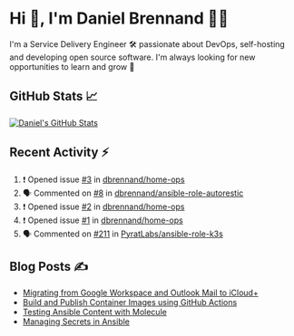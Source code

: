 # Hi 👋, I'm Daniel Brennand 👨‍💻

I'm a Service Delivery Engineer 🛠 passionate about DevOps, self-hosting and developing open source software. I'm always looking for new opportunities to learn and grow 🌱

## GitHub Stats 📈

[![Daniel's GitHub Stats](https://github-readme-stats-dbrennand.vercel.app/api?username=dbrennand&show_icons=true&count_private=true&hide_border=true&theme=dark)](https://github.com/anuraghazra/github-readme-stats)

## Recent Activity ⚡

<!--START_SECTION:activity-->
1. ❗ Opened issue [#3](https://github.com/dbrennand/home-ops/issues/3) in [dbrennand/home-ops](https://github.com/dbrennand/home-ops)
2. 🗣 Commented on [#8](https://github.com/dbrennand/ansible-role-autorestic/issues/8#issuecomment-1870471865) in [dbrennand/ansible-role-autorestic](https://github.com/dbrennand/ansible-role-autorestic)
3. ❗ Opened issue [#2](https://github.com/dbrennand/home-ops/issues/2) in [dbrennand/home-ops](https://github.com/dbrennand/home-ops)
4. ❗ Opened issue [#1](https://github.com/dbrennand/home-ops/issues/1) in [dbrennand/home-ops](https://github.com/dbrennand/home-ops)
5. 🗣 Commented on [#211](https://github.com/PyratLabs/ansible-role-k3s/issues/211#issuecomment-1867588540) in [PyratLabs/ansible-role-k3s](https://github.com/PyratLabs/ansible-role-k3s)
<!--END_SECTION:activity-->

## Blog Posts ✍

<!-- BLOG-POST-LIST:START -->
- [Migrating from Google Workspace and Outlook Mail to iCloud+](https://danielbrennand.com/blog/google-outlook-to-icloud+/)
- [Build and Publish Container Images using GitHub Actions](https://danielbrennand.com/blog/build-and-publish-container-image-gha/)
- [Testing Ansible Content with Molecule](https://danielbrennand.com/blog/testing-ansible-content/)
- [Managing Secrets in Ansible](https://danielbrennand.com/blog/managing-secrets-in-ansible/)
<!-- BLOG-POST-LIST:END -->
